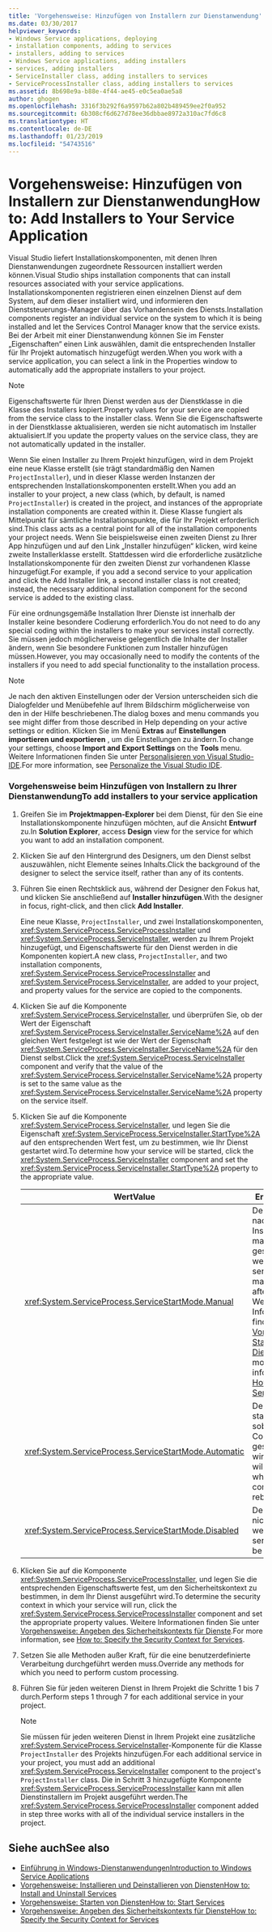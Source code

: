 ```yaml
---
title: 'Vorgehensweise: Hinzufügen von Installern zur Dienstanwendung'
ms.date: 03/30/2017
helpviewer_keywords:
- Windows Service applications, deploying
- installation components, adding to services
- installers, adding to services
- Windows Service applications, adding installers
- services, adding installers
- ServiceInstaller class, adding installers to services
- ServiceProcessInstaller class, adding installers to services
ms.assetid: 8b698e9a-b88e-4f44-ae45-e0c5ea0ae5a8
author: ghogen
ms.openlocfilehash: 3316f3b292f6a9597b62a802b489459ee2f0a952
ms.sourcegitcommit: 6b308cf6d627d78ee36dbbae8972a310ac7fd6c8
ms.translationtype: HT
ms.contentlocale: de-DE
ms.lasthandoff: 01/23/2019
ms.locfileid: "54743516"
---
```

# <a name="how-to-add-installers-to-your-service-application"></a><span data-ttu-id="d6ea7-102">Vorgehensweise: Hinzufügen von Installern zur Dienstanwendung</span><span class="sxs-lookup"><span data-stu-id="d6ea7-102">How to: Add Installers to Your Service Application</span></span>
<span data-ttu-id="d6ea7-103">Visual Studio liefert Installationskomponenten, mit denen Ihren Dienstanwendungen zugeordnete Ressourcen installiert werden können.</span><span class="sxs-lookup"><span data-stu-id="d6ea7-103">Visual Studio ships installation components that can install resources associated with your service applications.</span></span> <span data-ttu-id="d6ea7-104">Installationskomponenten registrieren einen einzelnen Dienst auf dem System, auf dem dieser installiert wird, und informieren den Dienststeuerungs-Manager über das Vorhandensein des Diensts.</span><span class="sxs-lookup"><span data-stu-id="d6ea7-104">Installation components register an individual service on the system to which it is being installed and let the Services Control Manager know that the service exists.</span></span> <span data-ttu-id="d6ea7-105">Bei der Arbeit mit einer Dienstanwendung können Sie im Fenster „Eigenschaften“ einen Link auswählen, damit die entsprechenden Installer für Ihr Projekt automatisch hinzugefügt werden.</span><span class="sxs-lookup"><span data-stu-id="d6ea7-105">When you work with a service application, you can select a link in the Properties window to automatically add the appropriate installers to your project.</span></span>  
  
> [!NOTE]
>  <span data-ttu-id="d6ea7-106">Eigenschaftswerte für Ihren Dienst werden aus der Dienstklasse in die Klasse des Installers kopiert.</span><span class="sxs-lookup"><span data-stu-id="d6ea7-106">Property values for your service are copied from the service class to the installer class.</span></span> <span data-ttu-id="d6ea7-107">Wenn Sie die Eigenschaftswerte in der Dienstklasse aktualisieren, werden sie nicht automatisch im Installer aktualisiert.</span><span class="sxs-lookup"><span data-stu-id="d6ea7-107">If you update the property values on the service class, they are not automatically updated in the installer.</span></span>  
  
 <span data-ttu-id="d6ea7-108">Wenn Sie einen Installer zu Ihrem Projekt hinzufügen, wird in dem Projekt eine neue Klasse erstellt (sie trägt standardmäßig den Namen `ProjectInstaller`), und in dieser Klasse werden Instanzen der entsprechenden Installationskomponenten erstellt.</span><span class="sxs-lookup"><span data-stu-id="d6ea7-108">When you add an installer to your project, a new class (which, by default, is named `ProjectInstaller`) is created in the project, and instances of the appropriate installation components are created within it.</span></span> <span data-ttu-id="d6ea7-109">Diese Klasse fungiert als Mittelpunkt für sämtliche Installationspunkte, die für Ihr Projekt erforderlich sind.</span><span class="sxs-lookup"><span data-stu-id="d6ea7-109">This class acts as a central point for all of the installation components your project needs.</span></span> <span data-ttu-id="d6ea7-110">Wenn Sie beispielsweise einen zweiten Dienst zu Ihrer App hinzufügen und auf den Link „Installer hinzufügen“ klicken, wird keine zweite Installerklasse erstellt. Stattdessen wird die erforderliche zusätzliche Installationskomponente für den zweiten Dienst zur vorhandenen Klasse hinzugefügt.</span><span class="sxs-lookup"><span data-stu-id="d6ea7-110">For example, if you add a second service to your application and click the Add Installer link, a second installer class is not created; instead, the necessary additional installation component for the second service is added to the existing class.</span></span>  
  
 <span data-ttu-id="d6ea7-111">Für eine ordnungsgemäße Installation Ihrer Dienste ist innerhalb der Installer keine besondere Codierung erforderlich.</span><span class="sxs-lookup"><span data-stu-id="d6ea7-111">You do not need to do any special coding within the installers to make your services install correctly.</span></span> <span data-ttu-id="d6ea7-112">Sie müssen jedoch möglicherweise gelegentlich die Inhalte der Installer ändern, wenn Sie besondere Funktionen zum Installer hinzufügen müssen.</span><span class="sxs-lookup"><span data-stu-id="d6ea7-112">However, you may occasionally need to modify the contents of the installers if you need to add special functionality to the installation process.</span></span>  
  
> [!NOTE]
>  <span data-ttu-id="d6ea7-113">Je nach den aktiven Einstellungen oder der Version unterscheiden sich die Dialogfelder und Menübefehle auf Ihrem Bildschirm möglicherweise von den in der Hilfe beschriebenen.</span><span class="sxs-lookup"><span data-stu-id="d6ea7-113">The dialog boxes and menu commands you see might differ from those described in Help depending on your active settings or edition.</span></span> <span data-ttu-id="d6ea7-114">Klicken Sie im Menü **Extras** auf **Einstellungen importieren und exportieren** , um die Einstellungen zu ändern.</span><span class="sxs-lookup"><span data-stu-id="d6ea7-114">To change your settings, choose **Import and Export Settings** on the **Tools** menu.</span></span> <span data-ttu-id="d6ea7-115">Weitere Informationen finden Sie unter [Personalisieren von Visual Studio-IDE](/visualstudio/ide/personalizing-the-visual-studio-ide).</span><span class="sxs-lookup"><span data-stu-id="d6ea7-115">For more information, see [Personalize the Visual Studio IDE](/visualstudio/ide/personalizing-the-visual-studio-ide).</span></span>  
  
### <a name="to-add-installers-to-your-service-application"></a><span data-ttu-id="d6ea7-116">Vorgehensweise beim Hinzufügen von Installern zu Ihrer Dienstanwendung</span><span class="sxs-lookup"><span data-stu-id="d6ea7-116">To add installers to your service application</span></span>  
  
1.  <span data-ttu-id="d6ea7-117">Greifen Sie im **Projektmappen-Explorer** bei dem Dienst, für den Sie eine Installationskomponente hinzufügen möchten, auf die Ansicht **Entwurf** zu.</span><span class="sxs-lookup"><span data-stu-id="d6ea7-117">In **Solution Explorer**, access **Design** view for the service for which you want to add an installation component.</span></span>  
  
2.  <span data-ttu-id="d6ea7-118">Klicken Sie auf den Hintergrund des Designers, um den Dienst selbst auszuwählen, nicht Elemente seines Inhalts.</span><span class="sxs-lookup"><span data-stu-id="d6ea7-118">Click the background of the designer to select the service itself, rather than any of its contents.</span></span>  
  
3.  <span data-ttu-id="d6ea7-119">Führen Sie einen Rechtsklick aus, während der Designer den Fokus hat, und klicken Sie anschließend auf **Installer hinzufügen**.</span><span class="sxs-lookup"><span data-stu-id="d6ea7-119">With the designer in focus, right-click, and then click **Add Installer**.</span></span>  
  
     <span data-ttu-id="d6ea7-120">Eine neue Klasse, `ProjectInstaller`, und zwei Installationskomponenten, <xref:System.ServiceProcess.ServiceProcessInstaller> und <xref:System.ServiceProcess.ServiceInstaller>, werden zu Ihrem Projekt hinzugefügt, und Eigenschaftswerte für den Dienst werden in die Komponenten kopiert.</span><span class="sxs-lookup"><span data-stu-id="d6ea7-120">A new class, `ProjectInstaller`, and two installation components, <xref:System.ServiceProcess.ServiceProcessInstaller> and <xref:System.ServiceProcess.ServiceInstaller>, are added to your project, and property values for the service are copied to the components.</span></span>  
  
4.  <span data-ttu-id="d6ea7-121">Klicken Sie auf die Komponente <xref:System.ServiceProcess.ServiceInstaller>, und überprüfen Sie, ob der Wert der Eigenschaft <xref:System.ServiceProcess.ServiceInstaller.ServiceName%2A> auf den gleichen Wert festgelegt ist wie der Wert der Eigenschaft <xref:System.ServiceProcess.ServiceInstaller.ServiceName%2A> für den Dienst selbst.</span><span class="sxs-lookup"><span data-stu-id="d6ea7-121">Click the <xref:System.ServiceProcess.ServiceInstaller> component and verify that the value of the <xref:System.ServiceProcess.ServiceInstaller.ServiceName%2A> property is set to the same value as the <xref:System.ServiceProcess.ServiceInstaller.ServiceName%2A> property on the service itself.</span></span>  
  
5.  <span data-ttu-id="d6ea7-122">Klicken Sie auf die Komponente <xref:System.ServiceProcess.ServiceInstaller>, und legen Sie die Eigenschaft <xref:System.ServiceProcess.ServiceInstaller.StartType%2A> auf den entsprechenden Wert fest, um zu bestimmen, wie Ihr Dienst gestartet wird.</span><span class="sxs-lookup"><span data-stu-id="d6ea7-122">To determine how your service will be started, click the <xref:System.ServiceProcess.ServiceInstaller> component and set the <xref:System.ServiceProcess.ServiceInstaller.StartType%2A> property to the appropriate value.</span></span>  
  
    |<span data-ttu-id="d6ea7-123">Wert</span><span class="sxs-lookup"><span data-stu-id="d6ea7-123">Value</span></span>|<span data-ttu-id="d6ea7-124">Ergebnis</span><span class="sxs-lookup"><span data-stu-id="d6ea7-124">Result</span></span>|  
    |-----------|------------|  
    |<xref:System.ServiceProcess.ServiceStartMode.Manual>|<span data-ttu-id="d6ea7-125">Der Dienst muss nach der Installation manuell gestartet werden.</span><span class="sxs-lookup"><span data-stu-id="d6ea7-125">The service must be manually started after installation.</span></span> <span data-ttu-id="d6ea7-126">Weitere Informationen finden Sie unter [Vorgehensweise: Starten von Diensten](../../../docs/framework/windows-services/how-to-start-services.md).</span><span class="sxs-lookup"><span data-stu-id="d6ea7-126">For more information, see [How to: Start Services](../../../docs/framework/windows-services/how-to-start-services.md).</span></span>|  
    |<xref:System.ServiceProcess.ServiceStartMode.Automatic>|<span data-ttu-id="d6ea7-127">Der Dienst startet selbst, sobald der Computer neu gestartet wird.</span><span class="sxs-lookup"><span data-stu-id="d6ea7-127">The service will start by itself whenever the computer reboots.</span></span>|  
    |<xref:System.ServiceProcess.ServiceStartMode.Disabled>|<span data-ttu-id="d6ea7-128">Der Dienst kann nicht gestartet werden.</span><span class="sxs-lookup"><span data-stu-id="d6ea7-128">The service cannot be started.</span></span>|  
  
6.  <span data-ttu-id="d6ea7-129">Klicken Sie auf die Komponente <xref:System.ServiceProcess.ServiceProcessInstaller>, und legen Sie die entsprechenden Eigenschaftswerte fest, um den Sicherheitskontext zu bestimmen, in dem Ihr Dienst ausgeführt wird.</span><span class="sxs-lookup"><span data-stu-id="d6ea7-129">To determine the security context in which your service will run, click the <xref:System.ServiceProcess.ServiceProcessInstaller> component and set the appropriate property values.</span></span> <span data-ttu-id="d6ea7-130">Weitere Informationen finden Sie unter [Vorgehensweise: Angeben des Sicherheitskontexts für Dienste](../../../docs/framework/windows-services/how-to-specify-the-security-context-for-services.md).</span><span class="sxs-lookup"><span data-stu-id="d6ea7-130">For more information, see [How to: Specify the Security Context for Services](../../../docs/framework/windows-services/how-to-specify-the-security-context-for-services.md).</span></span>  
  
7.  <span data-ttu-id="d6ea7-131">Setzen Sie alle Methoden außer Kraft, für die eine benutzerdefinierte Verarbeitung durchgeführt werden muss.</span><span class="sxs-lookup"><span data-stu-id="d6ea7-131">Override any methods for which you need to perform custom processing.</span></span>  
  
8.  <span data-ttu-id="d6ea7-132">Führen Sie für jeden weiteren Dienst in Ihrem Projekt die Schritte 1 bis 7 durch.</span><span class="sxs-lookup"><span data-stu-id="d6ea7-132">Perform steps 1 through 7 for each additional service in your project.</span></span>  
  
    > [!NOTE]
    >  <span data-ttu-id="d6ea7-133">Sie müssen für jeden weiteren Dienst in Ihrem Projekt eine zusätzliche <xref:System.ServiceProcess.ServiceInstaller>-Komponente für die Klasse `ProjectInstaller` des Projekts hinzufügen.</span><span class="sxs-lookup"><span data-stu-id="d6ea7-133">For each additional service in your project, you must add an additional <xref:System.ServiceProcess.ServiceInstaller> component to the project's `ProjectInstaller` class.</span></span> <span data-ttu-id="d6ea7-134">Die in Schritt 3 hinzugefügte Komponente <xref:System.ServiceProcess.ServiceProcessInstaller> kann mit allen Dienstinstallern im Projekt ausgeführt werden.</span><span class="sxs-lookup"><span data-stu-id="d6ea7-134">The <xref:System.ServiceProcess.ServiceProcessInstaller> component added in step three works with all of the individual service installers in the project.</span></span>  
  
## <a name="see-also"></a><span data-ttu-id="d6ea7-135">Siehe auch</span><span class="sxs-lookup"><span data-stu-id="d6ea7-135">See also</span></span>
- [<span data-ttu-id="d6ea7-136">Einführung in Windows-Dienstanwendungen</span><span class="sxs-lookup"><span data-stu-id="d6ea7-136">Introduction to Windows Service Applications</span></span>](../../../docs/framework/windows-services/introduction-to-windows-service-applications.md)
- [<span data-ttu-id="d6ea7-137">Vorgehensweise: Installieren und Deinstallieren von Diensten</span><span class="sxs-lookup"><span data-stu-id="d6ea7-137">How to: Install and Uninstall Services</span></span>](../../../docs/framework/windows-services/how-to-install-and-uninstall-services.md)
- [<span data-ttu-id="d6ea7-138">Vorgehensweise: Starten von Diensten</span><span class="sxs-lookup"><span data-stu-id="d6ea7-138">How to: Start Services</span></span>](../../../docs/framework/windows-services/how-to-start-services.md)
- [<span data-ttu-id="d6ea7-139">Vorgehensweise: Angeben des Sicherheitskontexts für Dienste</span><span class="sxs-lookup"><span data-stu-id="d6ea7-139">How to: Specify the Security Context for Services</span></span>](../../../docs/framework/windows-services/how-to-specify-the-security-context-for-services.md)

